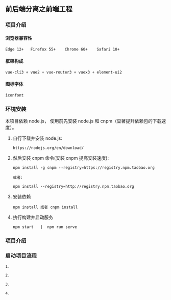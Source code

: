 ## 前后端分离之前端工程

### 项目介绍

#### 浏览器兼容性

    Edge 12+   Firefox 55+    Chrome 60+    Safari 10+
    
#### 框架构成

    vue-cli3 + vue2 + vue-router3 + vuex3 + element-ui2
    
#### 图标字体

    iconfont 

### 环境安装

 本项目依赖 node.js， 使用前先安装 node.js 和 cnpm（显著提升依赖包的下载速度）。

 1. 自行下载并安装 node.js: 
 
        https://nodejs.org/en/download/

 2. 然后安装 cnpm 命令(安装 cnpm 提高安装速度):

        npm install -g cnpm --registry=https://registry.npm.taobao.org
        
        或者:
        
        npm install --registry=http://registry.npm.taobao.org

 3. 安装依赖

        npm install 或者 cnpm install
        
 

 4. 执行构建并启动服务

        npm start   |  npm run serve

### 项目介绍


### 启动项目流程

    1.   
    
    2.    
    
    3.  
    
    4.  

